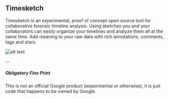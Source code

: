 ## Timesketch

Timesketch is an experimental, proof of concept open source tool for collaborative forensic timeline analysis. Using sketches you and your collaborators can easily organize your timelines and analyze them all at the same time.  Add meaning to your raw data with rich annotations, comments, tags and stars.

![alt text](http://www.timesketch.org/_/rsrc/1408561921238/screenshots/event_with_comment.png "Timesketch")

--

##### Obligatory Fine Print
This is not an official Google product (experimental or otherwise), it is just code that happens to be owned by Google.
